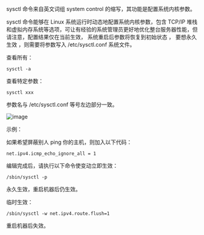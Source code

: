 sysctl 命令来自英文词组 system control 的缩写，其功能是配置系统内核参数。

sysctl 命令能够在 Linux 系统运行时动态地配置系统内核参数，包含 TCP/IP 堆栈和虚拟内存系统等选项，可让有经验的系统管理员更好地优化整台服务器性能，但请注意，配置结果仅在当前生效， 系统重启后参数将恢复到初始状态 ， 要想永久生效 ，则需要将参数写入 /etc/sysctl.conf 系统文件。

查看所有：

`sysctl -a
`

查看特定参数：

`sysctl xxx
`

参数名与 /etc/sysctl.conf 等号左边部分一致。

![image](https://github.com/user-attachments/assets/5435e63a-c9a7-4197-b2d8-af91edc0abee)

示例：

如果希望屏蔽别人 ping 你的主机，则加入以下代码：

`net.ipv4.icmp_echo_ignore_all = 1
`

编辑完成后，请执行以下命令使变动立即生效：

`/sbin/sysctl -p
`

永久生效，重启机器后仍生效。

临时生效：

`/sbin/sysctl -w net.ipv4.route.flush=1
`

重启机器后失效。
